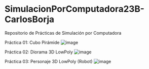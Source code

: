 # SimulacionPorComputadora23B-CarlosBorja
 Repositorio de Prácticas de Simulación por Computadora

Práctica 01: Cubo Pirámide 
![image](https://github.com/xBorjazz/SimulacionPorComputadora23B-CarlosBorja/assets/124342314/abee1034-1782-4d75-9ed2-7048a3d73f41)

Práctica 02: Diorama 3D LowPoly
![image](https://github.com/xBorjazz/SimulacionPorComputadora23B-CarlosBorja/assets/124342314/f7766f1d-c244-41f6-a407-768561833013)

Práctica 03: Personaje 3D LowPoly (Robot)
![image](https://github.com/xBorjazz/SimulacionPorComputadora23B-CarlosBorja/assets/124342314/e425d147-36e3-4eb8-8de2-def738e75ef3)
